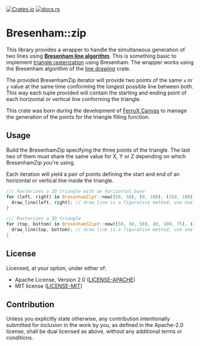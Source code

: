 [![Crates.io](https://img.shields.io/crates/v/bresenham_zip)](https://crates.io/crates/bresenham_zip)
[![docs.rs](https://img.shields.io/docsrs/bresenham_zip)](https://doc.rs/bresenham_zip)

# Bresenham::zip

This library provides a wrapper to handle the simultaneous generation of two lines using [**Bresenham line algorithm**](https://en.wikipedia.org/wiki/Bresenham%27s_line_algorithm).
This is something basic to implement [triangle rasterization](http://www.sunshine2k.de/coding/java/TriangleRasterization/TriangleRasterization.html)
using Bresenham. The wrapper works using the Bresenham algorithm of the [line drawing](https://crates.io/crates/line_drawing) crate. 

The provided BresenhamZip iterator will provide two points of the same `x` or `y` value at the same time conforming the 
longest possible line between both. This way each tuple provided will contain the starting and ending point of each
horizontal or vertical line conforming the triangle.

This crate was born during the development of [FerruX Canvas](https://crates.io/crates/ferrux_canvas) to manage the
generation of the points for the triangle filling function.

## Usage

Build the BresenhamZip specifying the three points of the triangle. 
The last two of them must share the same value for X, Y or Z depending on which BresenhamZip you're using.

Each iteration will yield a pair of points defining the start and end of an horizontal or vertical line inside the triangle.

```rust
/// Rasterizes a 2D triangle with an horizontal base
for (left, right) in BresenhamZipY::new((50, 50), (0, 100), (250, 100))? {
  draw_line(left, right); // draw_line is a figurative method, use one of your project
}
```

```rust
/// Rasterizes a 3D triangle
for (top, bottom) in Bresenham3ZipY::new((50, 50, 50), (0, 100, 75), (250, 100, 120))? {
  draw_line(top, bottom); // draw_line is a figurative method, use one of your project
}
```

## License

Licensed, at your option, under either of:

* Apache License, Version 2.0 ([LICENSE-APACHE](LICENSE-APACHE))
* MIT license ([LICENSE-MIT](LICENSE-MIT))

## Contribution

Unless you explicitly state otherwise, any contribution intentionally submitted
for inclusion in the work by you, as defined in the Apache-2.0 license, shall be
dual licensed as above, without any additional terms or conditions.